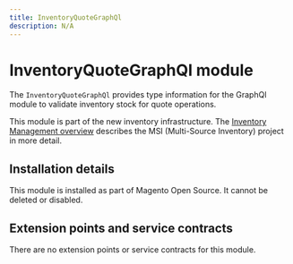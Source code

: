 ```yaml
---
title: InventoryQuoteGraphQl
description: N/A
---
```


# InventoryQuoteGraphQl module

The `InventoryQuoteGraphQl` provides type information for the GraphQl module
                       to validate inventory stock for quote operations.

This module is part of the new inventory infrastructure. The
[Inventory Management overview](https://developer.adobe.com/commerce/webapi/rest/inventory/index.html)
describes the MSI (Multi-Source Inventory) project in more detail.

## Installation details

This module is installed as part of Magento Open Source. It cannot be deleted or disabled.

## Extension points and service contracts

There are no extension points or service contracts for this module.
